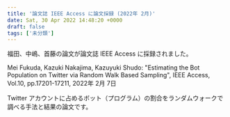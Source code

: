 ```yaml
---
title: '論文誌 IEEE Access に論文採録 (2022年 2月)'
date: Sat, 30 Apr 2022 14:48:20 +0000
draft: false
tags: ['未分類']
---
```


福田、中嶋、首藤の論文が論文誌 IEEE Access に採録されました。

Mei Fukuda, Kazuki Nakajima, Kazuyuki Shudo: "Estimating the Bot Population on Twitter via Random Walk Based Sampling", IEEE Access, Vol.10, pp.17201-17211, 2022年 2月 7日

Twitter アカウントに占めるボット（プログラム）の割合をランダムウォークで調べる手法と結果の論文です。